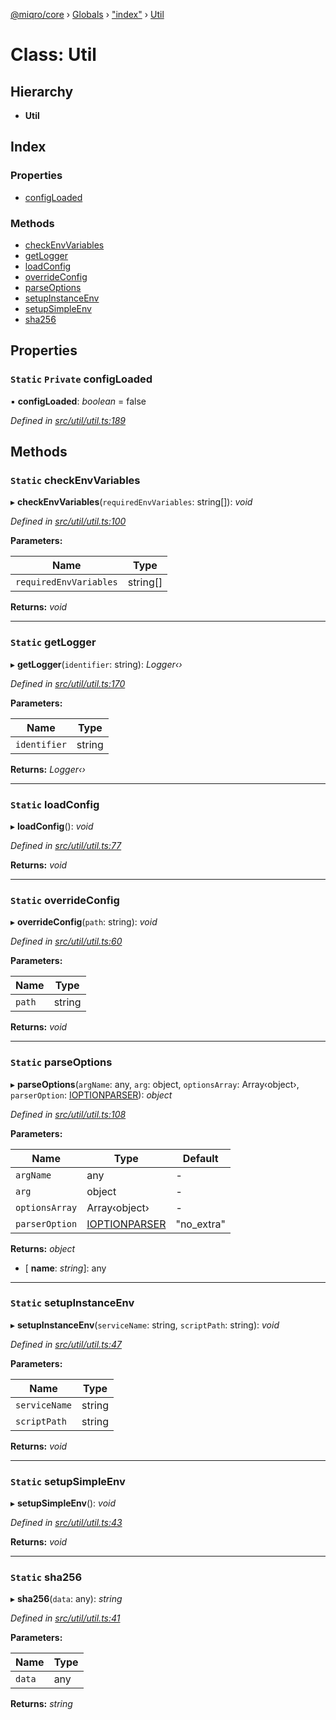 [@miqro/core](../README.md) › [Globals](../globals.md) › ["index"](../modules/_index_.md) › [Util](_index_.util.md)

# Class: Util

## Hierarchy

* **Util**

## Index

### Properties

* [configLoaded](_index_.util.md#static-private-configloaded)

### Methods

* [checkEnvVariables](_index_.util.md#static-checkenvvariables)
* [getLogger](_index_.util.md#static-getlogger)
* [loadConfig](_index_.util.md#static-loadconfig)
* [overrideConfig](_index_.util.md#static-overrideconfig)
* [parseOptions](_index_.util.md#static-parseoptions)
* [setupInstanceEnv](_index_.util.md#static-setupinstanceenv)
* [setupSimpleEnv](_index_.util.md#static-setupsimpleenv)
* [sha256](_index_.util.md#static-sha256)

## Properties

### `Static` `Private` configLoaded

▪ **configLoaded**: *boolean* = false

*Defined in [src/util/util.ts:189](https://github.com/claukers/miqro-core/blob/6562042/src/util/util.ts#L189)*

## Methods

### `Static` checkEnvVariables

▸ **checkEnvVariables**(`requiredEnvVariables`: string[]): *void*

*Defined in [src/util/util.ts:100](https://github.com/claukers/miqro-core/blob/6562042/src/util/util.ts#L100)*

**Parameters:**

Name | Type |
------ | ------ |
`requiredEnvVariables` | string[] |

**Returns:** *void*

___

### `Static` getLogger

▸ **getLogger**(`identifier`: string): *Logger‹›*

*Defined in [src/util/util.ts:170](https://github.com/claukers/miqro-core/blob/6562042/src/util/util.ts#L170)*

**Parameters:**

Name | Type |
------ | ------ |
`identifier` | string |

**Returns:** *Logger‹›*

___

### `Static` loadConfig

▸ **loadConfig**(): *void*

*Defined in [src/util/util.ts:77](https://github.com/claukers/miqro-core/blob/6562042/src/util/util.ts#L77)*

**Returns:** *void*

___

### `Static` overrideConfig

▸ **overrideConfig**(`path`: string): *void*

*Defined in [src/util/util.ts:60](https://github.com/claukers/miqro-core/blob/6562042/src/util/util.ts#L60)*

**Parameters:**

Name | Type |
------ | ------ |
`path` | string |

**Returns:** *void*

___

### `Static` parseOptions

▸ **parseOptions**(`argName`: any, `arg`: object, `optionsArray`: Array‹object›, `parserOption`: [IOPTIONPARSER](../modules/_util_util_.md#ioptionparser)): *object*

*Defined in [src/util/util.ts:108](https://github.com/claukers/miqro-core/blob/6562042/src/util/util.ts#L108)*

**Parameters:**

Name | Type | Default |
------ | ------ | ------ |
`argName` | any | - |
`arg` | object | - |
`optionsArray` | Array‹object› | - |
`parserOption` | [IOPTIONPARSER](../modules/_util_util_.md#ioptionparser) | "no_extra" |

**Returns:** *object*

* \[ **name**: *string*\]: any

___

### `Static` setupInstanceEnv

▸ **setupInstanceEnv**(`serviceName`: string, `scriptPath`: string): *void*

*Defined in [src/util/util.ts:47](https://github.com/claukers/miqro-core/blob/6562042/src/util/util.ts#L47)*

**Parameters:**

Name | Type |
------ | ------ |
`serviceName` | string |
`scriptPath` | string |

**Returns:** *void*

___

### `Static` setupSimpleEnv

▸ **setupSimpleEnv**(): *void*

*Defined in [src/util/util.ts:43](https://github.com/claukers/miqro-core/blob/6562042/src/util/util.ts#L43)*

**Returns:** *void*

___

### `Static` sha256

▸ **sha256**(`data`: any): *string*

*Defined in [src/util/util.ts:41](https://github.com/claukers/miqro-core/blob/6562042/src/util/util.ts#L41)*

**Parameters:**

Name | Type |
------ | ------ |
`data` | any |

**Returns:** *string*
